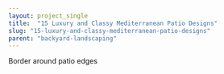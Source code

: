 ```yaml
---
layout: project_single
title:  "15 Luxury and Classy Mediterranean Patio Designs"
slug: "15-luxury-and-classy-mediterranean-patio-designs"
parent: "backyard-landscaping"
---
```

Border around patio edges